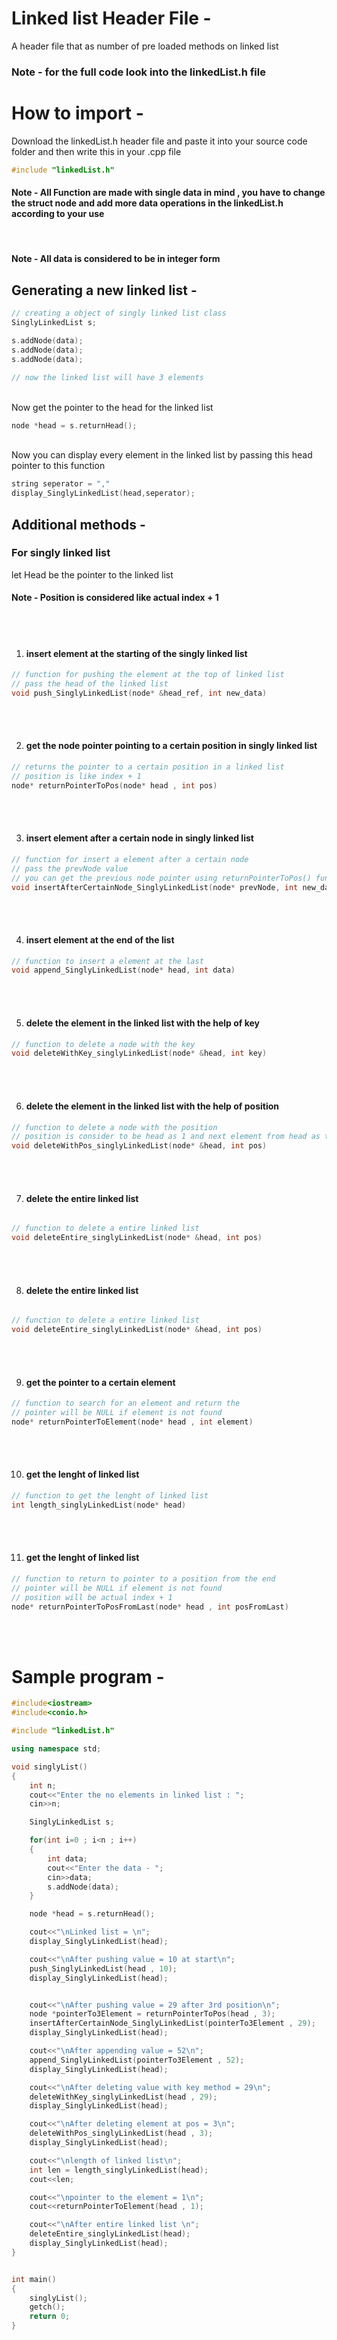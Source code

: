 # Linked list Header File -

A header file that as number of pre loaded methods on linked list

### Note - for the full code look into the linkedList.h file

# How to import - 

Download the linkedList.h header file and paste it into your source code folder and then write this in your .cpp file

```C++
#include "linkedList.h"
```

#### Note - All Function are made with single data in mind , you have to change the struct node and add more data operations in the linkedList.h according to your use

<br />

#### Note - All data is considered to be in integer form

## Generating a new linked list - 

```C++
// creating a object of singly linked list class 
SinglyLinkedList s;

s.addNode(data);
s.addNode(data);
s.addNode(data);

// now the linked list will have 3 elements
```

<br />
Now get the pointer to the head for the linked list

```C++
node *head = s.returnHead();
```

<br />
Now you can display every element in the linked list by passing this head pointer to this function

```C++
string seperator = ","
display_SinglyLinkedList(head,seperator);
```


## Additional methods - 

### For singly linked list

let Head be the pointer to the linked list

#### Note - Position is considered like actual index + 1

<br />
<br />

1. #### insert element at the starting of the singly linked list

```C++
// function for pushing the element at the top of linked list
// pass the head of the linked list
void push_SinglyLinkedList(node* &head_ref, int new_data)  
```

<br />
<br />


2. #### get the node pointer pointing to a certain position in singly linked list

```C++
// returns the pointer to a certain position in a linked list
// position is like index + 1 
node* returnPointerToPos(node* head , int pos)
```

<br />
<br />


3. #### insert element after a certain node in singly linked list

```C++
// function for insert a element after a certain node
// pass the prevNode value
// you can get the previous node pointer using returnPointerToPos() function 
void insertAfterCertainNode_SinglyLinkedList(node* prevNode, int new_data)
```

<br />
<br />


4. #### insert element at the end of the list

```C++
// function to insert a element at the last
void append_SinglyLinkedList(node* head, int data) 
```

<br />
<br />


5. #### delete the element in the linked list with the help of key

```C++
// function to delete a node with the key
void deleteWithKey_singlyLinkedList(node* &head, int key) 
```

<br />
<br />


6. #### delete the element in the linked list with the help of position

```C++
// function to delete a node with the position
// position is consider to be head as 1 and next element from head as two 
void deleteWithPos_singlyLinkedList(node* &head, int pos) 
```

<br />
<br />


7. #### delete the entire linked list

```C++

// function to delete a entire linked list
void deleteEntire_singlyLinkedList(node* &head, int pos) 
```

<br />
<br />


8. #### delete the entire linked list

```C++

// function to delete a entire linked list
void deleteEntire_singlyLinkedList(node* &head, int pos) 
```

<br />
<br />


9. #### get the pointer to a certain element

```C++
// function to search for an element and return the 
// pointer will be NULL if element is not found
node* returnPointerToElement(node* head , int element)
```

<br />
<br />


10. #### get the lenght of linked list

```C++
// function to get the lenght of linked list
int length_singlyLinkedList(node* head) 
```

<br />
<br />

11. #### get the lenght of linked list

```C++
// function to return to pointer to a position from the end
// pointer will be NULL if element is not found
// position will be actual index + 1
node* returnPointerToPosFromLast(node* head , int posFromLast)
```

<br />
<br />


# Sample program -
```c++
#include<iostream>
#include<conio.h>

#include "linkedList.h"

using namespace std;

void singlyList()
{
    int n;
    cout<<"Enter the no elements in linked list : ";
    cin>>n;

    SinglyLinkedList s;

    for(int i=0 ; i<n ; i++)
    {
        int data;
        cout<<"Enter the data - ";
        cin>>data;
        s.addNode(data);
    }

    node *head = s.returnHead();

    cout<<"\nLinked list = \n";
    display_SinglyLinkedList(head);    

    cout<<"\nAfter pushing value = 10 at start\n";
    push_SinglyLinkedList(head , 10);  
    display_SinglyLinkedList(head); 


    cout<<"\nAfter pushing value = 29 after 3rd position\n";
    node *pointerTo3Element = returnPointerToPos(head , 3);
    insertAfterCertainNode_SinglyLinkedList(pointerTo3Element , 29);  
    display_SinglyLinkedList(head); 

    cout<<"\nAfter appending value = 52\n";
    append_SinglyLinkedList(pointerTo3Element , 52);  
    display_SinglyLinkedList(head); 

    cout<<"\nAfter deleting value with key method = 29\n";
    deleteWithKey_singlyLinkedList(head , 29);
    display_SinglyLinkedList(head); 

    cout<<"\nAfter deleting element at pos = 3\n";
    deleteWithPos_singlyLinkedList(head , 3);
    display_SinglyLinkedList(head); 

    cout<<"\nlength of linked list\n";
    int len = length_singlyLinkedList(head);
    cout<<len; 

    cout<<"\npointer to the element = 1\n";
    cout<<returnPointerToElement(head , 1);

    cout<<"\nAfter entire linked list \n";
    deleteEntire_singlyLinkedList(head);
    display_SinglyLinkedList(head); 
}


int main()
{
    singlyList();
    getch();
    return 0;
}
```
